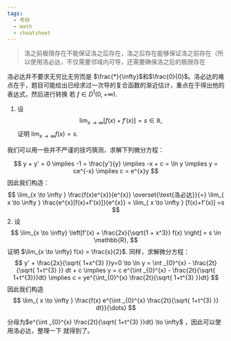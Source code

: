 ```yaml
---
tags:
  - 考研
  - math
  - cheatsheet
---
```

> 洛之前极限存在不能保证洛之后存在，洛之后存在能够保证洛之前存在（所以使用洛必达，不仅需要邻域内可导，还需要确保洛之后的极限存在



洛必达并不要求无穷比无穷而是 $\frac{*}{\infty}$和$\frac{0}{0}$。洛必达的难点在于，题目可能给出已经求过一次导的复合函数的渐近估计，重点在于得出他的表达式，然后进行转换
若 $f \in D^1(0, +\infty)$.
1. 设
$$ \lim_{x \to \infty} [f(x) + f'(x)] = s \in \mathbb{R}, $$
证明 $\lim_{x \to \infty} f(x) = s$.

我们可以用一些并不严谨的技巧猜测，求解下列微分方程：

$$
y + y' = 0 \implies -1 = \frac{y'}{y} \implies -x + c = \ln y \implies y = ce^{-x} \implies c = e^{x}y
$$
因此我们构造：
$$
\lim_{x \to \infty } \frac{f(x)e^{x}}{e^{x}} \overset{\text{洛必达}}{=} \lim_{ x \to \infty } \frac{e^{x}[f(x)+f'(x)]}{e^{x}} = \lim_{ x \to \infty } [f(x)+f'(x)] =s
$$
2. 设
$$ \lim_{x \to \infty} \left[f'(x) + \frac{2x}{\sqrt{1 + x^3}} f(x) \right] = s \in \mathbb{R}, $$
证明 $\lim_{x \to \infty} f(x) = \frac{s}{2}$.
同样，求解微分方程：
$$
y' + \frac{2x}{\sqrt{ 1+x^{3} }}y=0 \to \ln y = \int _{0}^{x} - \frac{2t}{\sqrt{ 1+t^{3} }} dt + c \implies y = c e^{\int _{0}^{x} - \frac{2t}{\sqrt{  1+t^{3}}}dt} \implies c = ye^{\int_{0}^{x} \frac{2t}{\sqrt{ 1+t^{3} }}dt}
$$
因此我们构造
$$
\lim_{ x \to \infty } \frac{f(x) e^{\int _{0}^{x} \frac{2t}{\sqrt{ 1+t^{3} }} dt}}{\dots}
$$


分母为$e^{\int _{0}^{x} \frac{2t}{\sqrt{ 1+t^{3} }}dt} \to \infty$  ，因此可以使用洛必达，整理一下 就得到了。
